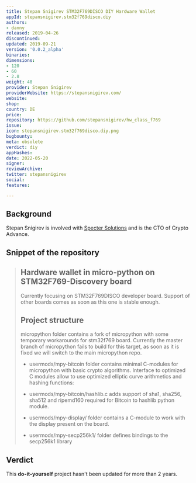 ```yaml
---
title: Stepan Snigirev STM32F769DISCO DIY Hardware Wallet
appId: stepansnigirev.stm32f769disco.diy
authors:
- danny
released: 2019-04-26
discontinued: 
updated: 2019-09-21
version: '0.0.2_alpha'
binaries: 
dimensions:
- 120
- 60
- 2.8
weight: 40
provider: Stepan Snigirev
providerWebsite: https://stepansnigirev.com/
website: 
shop: 
country: DE
price: 
repository: https://github.com/stepansnigirev/hw_class_f769
issue: 
icon: stepansnigirev.stm32f769disco.diy.png
bugbounty: 
meta: obsolete
verdict: diy
appHashes: 
date: 2022-05-20
signer: 
reviewArchive: 
twitter: stepansnigirev
social: 
features: 

---
```


## Background 

Stepan Snigirev is involved with [Specter Solutions](https://specter.solutions/) and is the CTO of Crypto Advance. 

## Snippet of the repository

> ## Hardware wallet in micro-python on STM32F769-Discovery board
>
> Currently focusing on STM32F769DISCO developer board. Support of other boards comes as soon as this one is stable enough.
>
> ## Project structure
> 
> micropython folder contains a fork of micropython with some temporary workarounds for stm32f769 board. Currently the master branch of micropython fails to build for this target, as soon as it is fixed we will switch to the main micropython repo.
>
> - usermods/mpy-bitcoin folder contains minimal C-modules for micropython with basic crypto algorithms. Interface to optimized C modules allow to use optimized elliptic curve arithmetics and hashing functions:
>
> - usermods/mpy-bitcoin/hashlib.c adds support of sha1, sha256, sha512 and ripemd160 required for Bitcoin to hashlib python module.
>
> - usermods/mpy-display/ folder contains a C-module to work with the display present on the board.
>
> - usermods/mpy-secp256k1/ folder defines bindings to the secp256k1 library

## Verdict 

This **do-it-yourself** project hasn't been updated for more than 2 years.